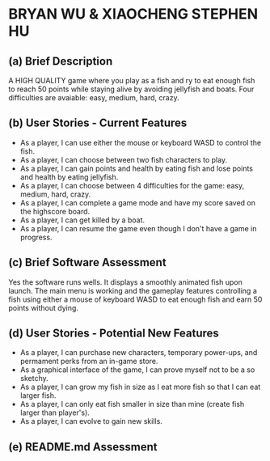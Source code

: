 # BRYAN WU & XIAOCHENG STEPHEN HU

## (a) Brief Description
A HIGH QUALITY game where you play as a fish and ry to eat enough fish to reach 50 points while staying alive by avoiding jellyfish and boats. Four difficulties are avaiable: easy, medium, hard, crazy.
## (b) User Stories - Current Features
* As a player, I can use either the mouse or keyboard WASD to control the fish.
* As a player, I can choose between two fish characters to play.
* As a player, I can gain points and health by eating fish and lose points and health by eating jellyfish.
* As a player, I can choose between 4 difficulties for the game: easy, medium, hard, crazy.
* As a player, I can complete a game mode and have my score saved on the highscore board.
* As a player, I can get killed by a boat.
* As a player, I can resume the game even though I don't have a game in progress.
## (c) Brief Software Assessment
Yes the software runs wells. It displays a smoothly animated fish upon launch. The main menu is working and the gameplay features controlling a fish using either a mouse of keyboard WASD to eat enough fish and earn 50 points without dying.
## (d) User Stories - Potential New Features
* As a player, I can purchase new characters, temporary power-ups, and permament perks from an in-game store.
* As a graphical interface of the game, I can prove myself not to be a so sketchy.
* As a player, I can grow my fish in size as I eat more fish so that I can eat larger fish.
* As a player, I can only eat fish smaller in size than mine (create fish larger than player's).
* As a player, I can evolve to gain new skills.
## (e) README.md Assessment
